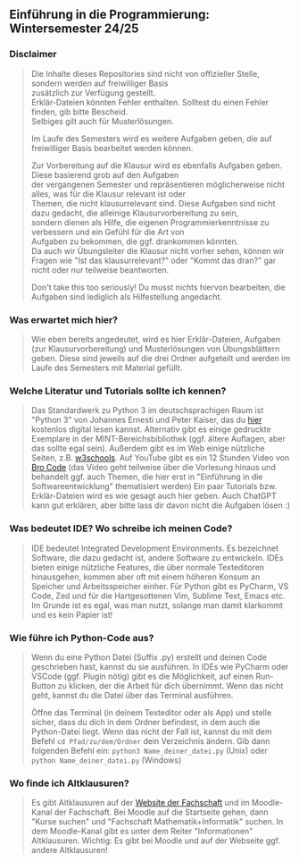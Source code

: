 ## Einführung in die Programmierung: Wintersemester 24/25

### Disclaimer
> Die Inhalte dieses Repositories sind nicht von offizieller Stelle, sondern werden auf freiwilliger Basis  
> zusätzlich zur Verfügung gestellt.  
> Erklär-Dateien könnten Fehler enthalten. Solltest du einen Fehler finden, gib bitte Bescheid.  
> Selbiges gilt auch für Musterlösungen.
>
> Im Laufe des Semesters wird es weitere Aufgaben geben, die auf freiwilliger Basis bearbeitet werden können.  
>
> Zur Vorbereitung auf die Klausur wird es ebenfalls Aufgaben geben. Diese basierend grob auf den Aufgaben  
> der vergangenen Semester und repräsentieren möglicherweise nicht alles, was für die Klausur relevant ist oder  
> Themen, die nicht klausurrelevant sind. Diese Aufgaben sind nicht dazu gedacht, die alleinige Klausurvorbereitung zu sein,  
> sondern dienen als Hilfe, die eigenen Programmierkenntnisse zu verbessern und ein Gefühl für die Art von  
> Aufgaben zu bekommen, die ggf. drankommen könnten.  
> Da auch wir Übungsleiter die Klausur nicht vorher sehen, können wir Fragen wie "Ist das klausurrelevant?" oder "Kommt das dran?"
> gar nicht oder nur teilweise beantworten.
>
> Don't take this too seriously! Du musst nichts hiervon bearbeiten, die Aufgaben sind lediglich als Hilfestellung angedacht.


### Was erwartet mich hier?
> Wie eben bereits angedeutet, wird es hier Erklär-Dateien, Aufgaben (zur Klausurvorbereitung) und
> Musterlösungen von Übungsblättern geben. Diese sind jeweils auf die drei Ordner aufgeteilt und werden im Laufe
> des Semesters mit Material gefüllt.


### Welche Literatur und Tutorials sollte ich kennen?
> Das Standardwerk zu Python 3 im deutschsprachigen Raum ist "Python 3" von Johannes Ernesti und Peter Kaiser, das du
> [hier](https://openbook.rheinwerk-verlag.de/python/) kostenlos digital lesen kannst.
> Alternativ gibt es einige gedruckte Exemplare in der MINT-Bereichsbibliothek
> (ggf. ältere Auflagen, aber das sollte egal sein).
> Außerdem gibt es im Web einige nützliche Seiten, z.B. [w3schools](https://www.w3schools.com/python/default.asp).
> Auf YouTube gibt es ein 12 Stunden Video von [Bro Code](https://www.youtube.com/watch?v=ix9cRaBkVe0) (das Video geht teilweise über die Vorlesung hinaus und behandelt ggf. auch Themen,
> die hier erst in "Einführung in die Softwareentwicklung" thematisiert werden)
> Ein paar Tutorials bzw. Erklär-Dateien wird es wie gesagt auch hier geben.
> Auch ChatGPT kann gut erklären, aber bitte lass dir davon nicht die Aufgaben lösen :)


### Was bedeutet IDE? Wo schreibe ich meinen Code?
> IDE bedeutet Integrated Development Environments. Es bezeichnet Software, die dazu gedacht ist, andere Software zu entwickeln.
> IDEs bieten einige nützliche Features, die über normale Texteditoren hinausgehen, kommen aber oft mit einem höheren
> Konsum an Speicher und Arbeitsspeicher einher.
> Für Python gibt es PyCharm, VS Code, Zed und für die Hartgesottenen Vim, Sublime Text, Emacs etc.
> Im Grunde ist es egal, was man nutzt, solange man damit klarkommt und es kein Papier ist!



### Wie führe ich Python-Code aus?
> Wenn du eine Python Datei (Suffix .py) erstellt und deinen Code geschrieben hast, kannst du sie ausführen.
> In IDEs wie PyCharm oder VSCode (ggf. Plugin nötig) gibt es die Möglichkeit, auf einen Run-Button zu klicken,
> der die Arbeit für dich übernimmt. Wenn das nicht geht, kannst du die Datei über das Terminal ausführen.
>
> Öffne das Terminal (in deinem Texteditor oder als App) und stelle sicher, dass du dich in dem Ordner befindest, in dem
> auch die Python-Datei liegt.
> Wenn das nicht der Fall ist, kannst du mit dem Befehl `cd Pfad/zu/dem/Ordner` dein Verzeichnis ändern.
> Gib dann folgenden Befehl ein: `python3 Name_deiner_datei.py` (Unix) oder `python Name_deiner_datei.py` (Windows)



### Wo finde ich Altklausuren?
> Es gibt Altklausuren auf der [Website der Fachschaft](https://fachschaft.mathe-informatik.uni-mainz.de) und im Moodle-Kanal
> der Fachschaft. Bei Moodle auf die Startseite gehen, dann "Kurse suchen" und "Fachschaft Mathematik+Informatik" suchen.
> In dem Moodle-Kanal gibt es unter dem Reiter "Informationen" Altklausuren.
> Wichtig: Es gibt bei Moodle und auf der Webseite ggf. andere Altklausuren!
